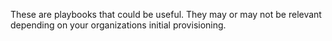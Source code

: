 These are playbooks that could be useful. They may or may not be relevant depending on your organizations initial provisioning.
